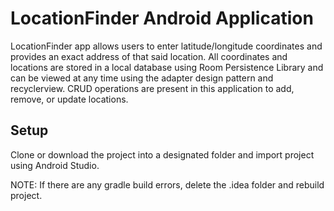 # LocationFinder Android Application

LocationFinder app allows users to enter latitude/longitude coordinates and provides an exact address of that said location. 
All coordinates and locations are stored in a local database using Room Persistence Library and can be viewed at any time using the adapter design pattern and recyclerview.
CRUD operations are present in this application to add, remove, or update locations.

## Setup

Clone or download the project into a designated folder and import project using Android Studio.

NOTE: If there are any gradle build errors, delete the .idea folder and rebuild project.
